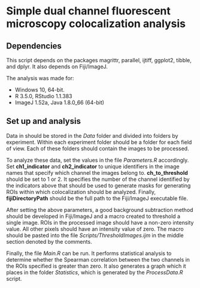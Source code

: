 # Simple dual channel fluorescent microscopy colocalization analysis

## Dependencies
This script depends on the packages magrittr, parallel, ijtiff, ggplot2, tibble, and dplyr. It also depends on Fiji/ImageJ.


The analysis was made for:
* Windows 10, 64-bit.
* R 3.5.0, RStudio 1.1.383
* ImageJ 1.52a, Java 1.8.0_66 (64-bit)


## Set up and analysis
Data in should be stored in the *Data* folder and divided into folders by experiment. Within each experiment folder should be a folder for each field of view. Each of these folders should contain the images to be processed.


To analyze these data, set the values in the file *Parameters.R* accordingly. Set **ch1_indicator** and **ch2_indicator** to unique identifiers in the image names that specify which channel the images belong to. **ch_to_threshold** should be set to 1 or 2. It specifies the number of the channel identified by the indicators above that should be used to generate masks for generating ROIs within which colocalization should be analyzed. Finally, **fijiDirectoryPath** should be the full path to the Fiji/ImageJ executable file.


After setting the above parameters, a good background subtraction method should be developed in Fiji/ImageJ and a macro created to threshold a single image. ROIs in the processed image should have a non-zero intensity value. All other pixels should have an intensity value of zero. The macro should be pasted into the file *Scripts/ThresholdImages.ijm* in the middle section denoted by the comments.


Finally, the file *Main.R* can be run. It performs statistical analysis to determine whether the Spearman correlation between the two channels in the ROIs specified is greater than zero. It also generates a graph which it places in the folder *Statistics*, which is generated by the *ProcessData.R* script.
